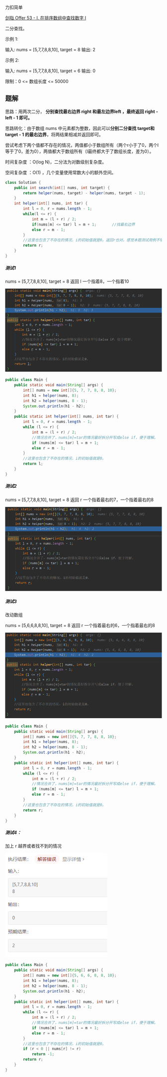力扣简单

[剑指 Offer 53 - I. 在排序数组中查找数字 I](https://leetcode-cn.com/problems/zai-pai-xu-shu-zu-zhong-cha-zhao-shu-zi-lcof/)



二分查找。



示例 1:

输入: nums = [5,7,7,8,8,10], target = 8
输出: 2



示例 2:

输入: nums = [5,7,7,8,8,10], target = 6
输出: 0

限制：0 <= 数组长度 <= 50000



## 题解

思路：用两次二分， **分别查找最右边界 right 和最左边界left ，最终返回 right - left - 1 即可。** 

思路转化：由于数组 nums 中元素都为整数，因此可以**分别二分查找 target和 target - 1 的最右边界**，将两结果相减并返回即可。



尝试考虑下两个值都不存在的情况，两值都小于数组所有（两个r小于了0，两个l等于了0，差为0），两值都大于数组所有（l最终都大于了数组长度，差为0）。



时间复杂度  ：O(log N)，二分法为对数级别复杂度。

空间复杂度 ：O(1) ，几个变量使用常数大小的额外空间。

````java
class Solution {
    public int search(int[] nums, int target) {
        return helper(nums, target) - helper(nums, target - 1);
    }
    int helper(int[] nums, int tar) {
        int l = 0, r = nums.length - 1;
        while(l <= r) {
            int m = (l + r) / 2;
            if(nums[m] <= tar) l = m + 1;		//找最右边界
            else r = m - 1;
        }
        //这里也包含了不存在的情况，i的初始值就是0。返回r也对。感觉本题测试用例不够全面。
        return r;
    }
}
````



##### 测试1

nums = [5,7,7,8,8,10], target = 8 返回 l		一个指着8，一个指着10

![1616030207195](../../../assets/1616030207195.png)

````java
public class Main {
    public static void main(String[] args) {
        int[] nums = new int[]{5, 7, 7, 8, 8, 10};
        int h1 = helper(nums, 8);
        int h2 = helper(nums, 8 - 1);
        System.out.println(h1 - h2);
    }
    public static int helper(int[] nums, int tar) {
        int l = 0, r = nums.length - 1;
        while (l <= r) {
            int m = (l + r) / 2;
            //情况合并了，nums[m]=tar的情况最好拆分开写成else if，便于理解。
            if (nums[m] <= tar) l = m + 1;
            else r = m - 1;
        }
        //这里也包含了不存在的情况，i的初始值就是0。
        return l;
    }
}
````

##### 测试2

nums = [5,7,7,8,8,10], target = 8 返回 r		一个指着最右的7，一个指着最右的8

![1616030450902](../../../assets/1616030450902.png)

##### 测试3

改动数组

nums = [5,6,6,8,8,10], target = 8 返回 r	 一个指着最右的6，一个指着最右的8

![1616030564645](../../../assets/1616030564645.png)

````java
public class Main {
    public static void main(String[] args) {
        int[] nums = new int[]{5, 7, 7, 8, 8, 10};
        int h1 = helper(nums, 8);
        int h2 = helper(nums, 8 - 1);
        System.out.println(h1 - h2);
    }
    public static int helper(int[] nums, int tar) {
        int l = 0, r = nums.length - 1;
        while (l <= r) {
            int m = (l + r) / 2;
            //情况合并了，nums[m]=tar的情况最好拆分开写成else if，便于理解。
            if (nums[m] <= tar) l = m + 1;
            else r = m - 1;
        }
        //这里也包含了不存在的情况，i的初始值就是0。
        return r;
    }
}
````

##### 测试4：

加上 r 越界或者找不到的情况

![1616030816132](../../../assets/1616030816132.png)

````java
public class Main {
    public static void main(String[] args) {
        int[] nums = new int[]{5, 6, 6, 8, 8, 10};
        int h1 = helper(nums, 8);
        int h2 = helper(nums, 8 - 1);
        System.out.println(h1 - h2);
    }
    public static int helper(int[] nums, int tar) {
        int l = 0, r = nums.length - 1;
        while (l <= r) {
            int m = (l + r) / 2;
            //情况合并了，nums[m]=tar的情况最好拆分开写成else if，便于理解。
            if (nums[m] <= tar) l = m + 1;
            else r = m - 1;
        }
        //这里也包含了不存在的情况，i的初始值就是0。
        if (r < 0 || nums[r] != r)
            return -1;
        return r;
    }
}
````

